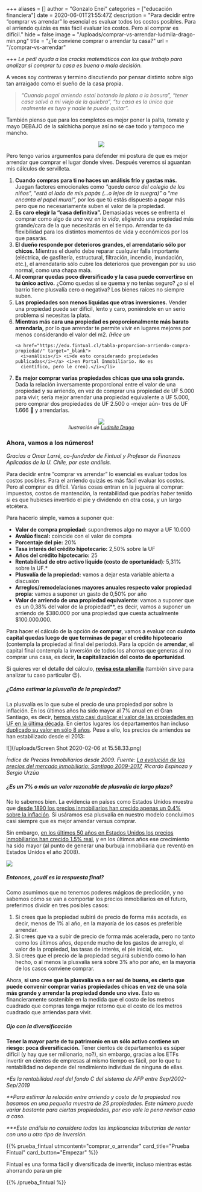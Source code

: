 +++
aliases = []
author = "Gonzalo Enei"
categories = ["educación financiera"]
date = 2020-06-01T21:55:47Z
description = "Para decidir entre “comprar vs arrendar” lo esencial es evaluar todos los costos posibles. Para el arriendo quizás es más fácil evaluar los costos. Pero al comprar es difícil."
hide = false
image = "/uploads/comprar-vs-arrendar-ludmila-drago-min.png"
title = "¿Te conviene comprar o arrendar tu casa?"
url = "/comprar-vs-arrendar"

+++
_Le pedí ayuda a los cracks matemáticos con los que trabajo para analizar si comprar tu casa es buena o mala decisión._

A veces soy contreras y termino discutiendo por pensar distinto sobre algo tan arraigado como el sueño de la casa
propia.

> _“Cuando pagai arriendo estai botando la plata a la basura”, “tener casa salvó a mi viejo de la quiebra”, “tu casa es
lo único que realmente es tuyo y nadie te puede quitar”._

También pienso que para los completos es mejor poner la palta, tomate y mayo DEBAJO de la salchicha porque así no se cae
todo y tampoco me mancho.

<div style="text-align: center;">
  <figure> <img src="/uploads/2020-07-06/completowtf.gif" /> </figure>
</div>

Pero tengo varios argumentos para defender mi postura de que es mejor arrendar que comprar el lugar donde vives. Después
veremos si aguantan mis cálculos de servilleta. <p></p>

<ol>
  <li> <b>Cuando compras para ti no haces un análisis frío y gastas más.</b> Juegan factores emocionales como <i>"queda
      cerca del colegio de los niños",</i> “<i>está al lado de mis papás</i> <i>(...o lejos de la suegra)”</i> o “<i>me
      encanta el papel mural”,</i> por los que tú estás dispuesto a pagar más pero que no necesariamente suben el valor
    de la propiedad. </li>

  <li><b>Es caro elegir la “casa definitiva”.</b> Demasiadas veces se enfrenta el comprar como algo de <i>una vez en la
      vida</i>, eligiendo una propiedad más grande/cara de la que necesitarás en el tiempo. Arrendar te da flexibilidad
    para los distintos momentos de vida y económicos por los que pasarás. </li>

  <li><b>El dueño responde por deterioros grandes, el arrendatario sólo por chicos.</b> Mientras el dueño debe reparar
    cualquier falla importante (eléctrica, de gasfitería, estructural, filtración, incendio, inundación, etc.), el
    arrendatario sólo cubre los deterioros que provengan por su uso normal, como una chapa mala. </li>

  <li><b>Al comprar quedas poco diversificado y la casa puede convertirse en tu único activo.</b> ¿Cómo quedas si se
    quema y no tenías seguro? ¿o si el barrio tiene plusvalía cero o negativa? Los bienes raíces no siempre suben. </li>

  <li><b>Las propiedades son menos líquidas que otras inversiones.</b> Vender una propiedad puede ser difícil, lento y
    caro, poniéndote en un serio problema si necesitas la plata. </li>

  <li><b>Mientras más cara una propiedad es proporcionalmente más barato arrendarla,</b> por lo que arrendar te permite
    vivir en lugares mejores por menos considerando el valor del m2. <i>(Hice un</i>

    <a href="https://edu.fintual.cl/tabla-proporcion-arriendo-compra-propiedad/" target="_blank">
      <i>análisis</i> <i>de esto considerando propiedades publicadas</i></a> <i>en Portal Inmobiliario. No es
      científico, pero le creo).</i></li>
  </li>

  <li><b>Es mejor comprar varias propiedades chicas que una sola grande.</b> Dada la relación inversamente proporcional
    entre el valor de una propiedad y su arriendo, en vez de comprar una propiedad de UF 5.000 para vivir, sería mejor
    arrendar una propiedad equivalente a UF 5.000, pero comprar dos propiedades de UF 2.500 o -mejor aún- tres de UF
    1.666 🤘 y arrendarlas. </li>

</ol>
<div style="text-align: center;">
  <figure> <img src="/uploads/comprar-vs-arrendar-ludmila-drago-min.png" />
    <figcaption style="display: block;text-align: center;font-size: .8rem;"><i>Ilustración de <a target="_blank"
          href="https://www.instagram.com/ludmiladragoart/">Ludmila Drago</a></i></figcaption>
  </figure>
</div>

<p></p>

### **Ahora, vamos a los números!**

_Gracias a Omar Larré, co-fundador de Fintual y Profesor de Finanzas Aplicadas de la U. Chile, por este análisis._

Para decidir entre “comprar vs arrendar” lo esencial es evaluar todos los costos posibles. Para el arriendo quizás es
más fácil evaluar los costos. Pero al comprar es difícil. Varias cosas entran en la juguera al comprar: impuestos,
costos de mantención, la rentabilidad que podrías haber tenido si es que hubieses invertido el pie y dividendo en otra
cosa, y un largo etcétera.

Para hacerlo simple, vamos a suponer que:

* **Valor de compra propiedad:** supondremos algo no mayor a UF 10.000
* **Avalúo fiscal:** coincide con el valor de compra
* **Porcentaje del pie:** 20%
* **Tasa interés del crédito hipotecario:** 2,50% sobre la UF
* **Años del crédito hipotecario:** 25
* **Rentabilidad de otro activo líquido (costo de oportunidad)**_:_ 5,31% sobre la UF.*
* **Plusvalía de la propiedad:** vamos a dejar esta variable abierta a discusión
* **Arreglos/remodelaciones mayores anuales respecto valor propiedad propia**: vamos a suponer un gasto de 0,50% por año
* **Valor de arriendo de una propiedad equivalente**: vamos a suponer que es un 0,38% del valor de la propiedad**, es
decir, vamos a suponer un arriendo de $380.000 por una propiedad que cuesta actualmente $100.000.000.

Para hacer el cálculo de la opción de **comprar**, vamos a evaluar con **cuánto capital quedas luego de que terminas de
pagar el crédito hipotecario** (contempla la propiedad al final del periodo). Para la opción de **arrendar**, el capital
final contempla la inversión de todos los ahorros que generas al no comprar una casa, es decir, **la capitalización del
costo de oportunidad**.

Si quieres ver el detalle del cálculo, [**revisa esta**
**planilla**](https://docs.google.com/spreadsheets/d/1whtgyTRULda8xDXDUNv2n3RoOIdk_fVcePCvypVDYN8/copy) (también sirve
para analizar tu caso particular 😉).

##### **¿Cómo estimar la plusvalía de la propiedad?**

La plusvalía es lo que sube el precio de una propiedad por sobre la inflación. En los últimos años ha sido mayor al 7%
anual en el Gran Santiago, es decir, [hemos visto casi duplicar el valor de las propiedades en UF en la última
década](https://clapesuc.cl/assets/uploads/2018/12/18-12-18-doc-trab-n52-su-precio-inmobiliarios.pdf?fbclid=IwAR2VNOweyedLzUwluXf30kZxHoJqN9r_dOMSu3W3jeQWEbtlzKmEUsCmdD).
En ciertos lugares los departamentos han incluso [duplicado su valor en sólo 8
años](http://www.latercera.com/pulso/noticia/precios-los-departamentos-anotaron-mayor-alza-desde-mediados-2016/478818/).
Pese a ello, los precios de arriendos se han estabilizado desde el 2013:

![](/uploads/Screen Shot 2020-02-06 at 15.58.33.png)

_Índice de Precios Inmobiliarios desde 2009. Fuente:_ [_La evolución de los precios del mercado inmobiliario: Santiago
2009-2017_](https://clapesuc.cl/assets/uploads/2018/12/18-12-18-doc-trab-n52-su-precio-inmobiliarios.pdf?fbclid=IwAR2VNOweyedLzUwluXf30kZxHoJqN9r_dOMSu3W3jeQWEbtlzKmEUsCmdD)_,
Ricardo Espinoza y Sergio Urzúa_

##### **¿Es un 7% o más un valor razonable de plusvalía de largo plazo?**

No lo sabemos bien. La evidencia en países como Estados Unidos muestra que [desde 1890 los precios inmobiliarios han
crecido apenas un 0.4% sobre la
inflación](http://www.marketwatch.com/amp/story/guid/7FEAE566-B963-11E9-96E5-91DC997FBC41). Si usáramos esa plusvalía en
nuestro modelo concluimos casi siempre que es mejor arrendar versus comprar.

Sin embargo, [en los últimos 50 años en Estados Unidos los precios inmobiliarios han crecido 1.5%
real](https://www.cnbc.com/2017/06/23/how-much-housing-prices-have-risen-since-1940.html), y en los últimos años ese
crecimiento ha sido mayor (al punto de generar una burbuja inmobiliaria que reventó en Estados Unidos el año 2008).

![](/uploads/tipos.png)

##### **Entonces, ¿cuál es la respuesta final?**

Como asumimos que no tenemos poderes mágicos de predicción, y no sabemos cómo se van a comportar los precios
inmobiliarios en el futuro, preferimos dividir en tres posibles casos:

<ol>
  <li>Si crees que la propiedad subirá de precio de forma más acotada, es decir, menos de 1% al año, en la mayoría de
    los casos es preferible arrendar.</li>

  <li>Si crees que va a subir de precio de forma más acelerada, pero no tanto como los últimos años, depende mucho de
    los gastos de arreglo, el valor de la propiedad, las tasas de interés, el pie inicial, etc.</li>

  <li>Si crees que el precio de la propiedad seguirá subiendo como lo han hecho, o al menos la plusvalía será sobre 3%
    año por año, en la mayoría de los casos conviene comprar.</li>
</ol>

Ahora, **si uno cree que la plusvalía va a ser así de buena, es cierto que puede convenir comprar varias propiedades
chicas en vez de una sola más grande y arrendar la propiedad donde uno vive.** Esto es financieramente sostenible en la
medida que el costo de los metros cuadrado que compras tenga mejor retorno que el costo de los metros cuadrado que
arriendas para vivir.

##### **Ojo con la diversificación**

**Tener la mayor parte de tu patrimonio en un sólo activo contiene un riesgo: poca diversificación.** Tener cientos de
departamentos es súper difícil (y hay que ser millonario, no?), sin embargo, gracias a los ETFs invertir en cientos de
empresas al mismo tiempo es fácil, por lo que tu rentabilidad no depende del rendimiento individual de ninguna de ellas.

_*Es la rentabilidad real del fondo C del sistema de AFP entre Sep/2002-Sep/2019_

_**Para estimar la relación entre arriendo y costo de la propiedad nos basamos en una pequeña muestra de 25 propiedades.
Este número puede variar bastante para ciertas propiedades, por eso vale la pena revisar caso a caso._

_***Este análisis no considera todas las implicancias tributarias de rentar con uno u otro tipo de inversión._

{{% prueba_fintual
utmcontent="comprar_o_arrendar"
card_title="Prueba Fintual"
card_button="Empezar" %}}

Fintual es una forma fácil y diversificada de invertir, incluso mientras estás ahorrando para un pie

{{% /prueba_fintual %}}